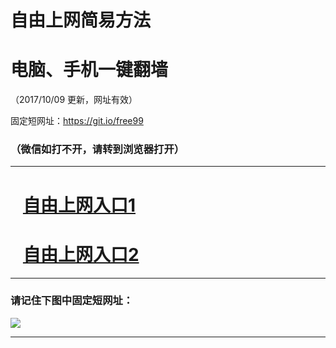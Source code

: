 ﻿# 自由上网简易方法

# 电脑、手机一键翻墙

（2017/10/09 更新，网址有效）

固定短网址：https://git.io/free99

### （微信如打不开，请转到浏览器打开）


***





# &nbsp;&nbsp; <a href="http://ft2616032064.fwq-tz-1001.info/fwqtz01.html?t=10090019981 " target="_blank">自由上网入口1</a>
# &nbsp;&nbsp; <a href="http://ft1440230427.fwq-tz-1002.info/fwqtz02.html?t=100900112842 " target="_blank">自由上网入口2</a>
***

### 请记住下图中固定短网址：

<img src="https://s3-us-west-2.amazonaws.com/fwq-1001/yjfq-20170905okok.png" /> 


***

